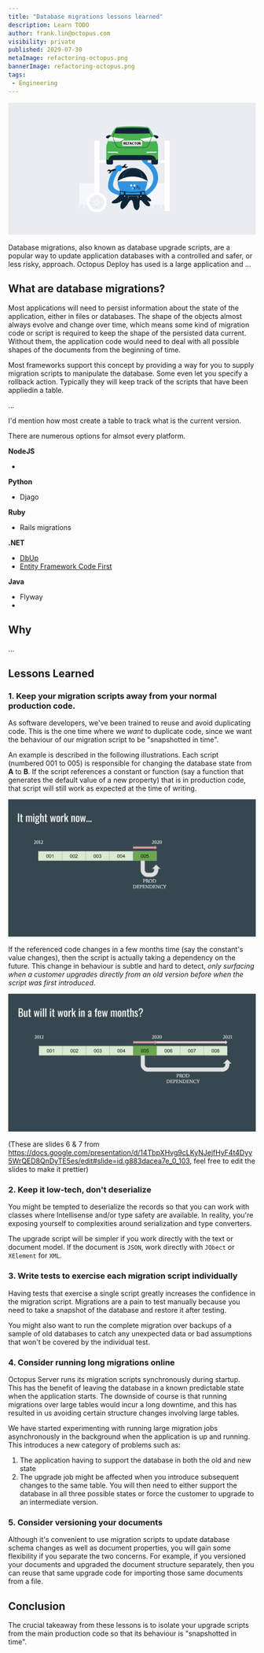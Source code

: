 ```yaml
---
title: "Database migrations lessons learned"
description: Learn TODO
author: frank.lin@octopus.com
visibility: private
published: 2029-07-30
metaImage: refactoring-octopus.png
bannerImage: refactoring-octopus.png
tags:
 - Engineering
---
```


![Database migrations lessons learned](refactoring-octopus.png)

Database migrations, also known as database upgrade scripts, are a popular way to update application databases with a controlled and safer, or less risky, approach. Octopus Deploy has used  is a large application and ...

## What are database migrations?

Most applications will need to persist information about the state of the application, either in files or databases. The shape of the objects almost always evolve and change over time, which means some kind of migration code or script is required to keep the shape of the persisted data current. Without them, the application code would need to deal with all possible shapes of the documents from the beginning of time.

Most frameworks support this concept by providing a way for you to supply migration scripts to manipulate the database. Some even let you specify a rollback action. Typically they will keep track of the scripts that have been appliedin a table.

...

I'd mention how most create a table to track what is the current version. 

There are numerous options for almsot every platform. 

**NodeJS**

* 

**Python**

* Djago

**Ruby**

* Rails migrations

**.NET**

* [DbUp](https://github.com/dbup/dbup)
* [Entity Framework Code First](https://docs.microsoft.com/en-us/ef/core/managing-schemas/migrations/?tabs=dotnet-core-cli)

**Java**

* Flyway
* 

## Why

...

## Lessons Learned

### 1. Keep your migration scripts away from your normal production code.

As software developers, we've been trained to reuse and avoid duplicating code. This is the one time where we _want_ to duplicate code, since we want the behaviour of our migration script to be "snapshotted in time".

An example is described in the following illustrations. Each script (numbered 001 to 005) is responsible for changing the database state from **A** to **B**. If the script references a constant or function (say a function that generates the default value of a new property) that is in production code, that script will still work as expected at the time of writing.

![It might work now...](UpgradeScript_Now.png "It might work now...")

If the referenced code changes in a few months time (say the constant's value changes), then the script is actually taking a dependency on the future. This change in behaviour is subtle and hard to detect, _only surfacing when a customer upgrades directly from an old version before when the script was first introduced_.

![But will it work later?](UpgradeScript_Later.png "But will it work later?")

(These are slides 6 & 7 from https://docs.google.com/presentation/d/14TbpXHvg9cLKyNJejfHyF4t4Dyy5WrQED8QnDyTE5es/edit#slide=id.g883dacea7e_0_103, feel free to edit the slides to make it prettier)

### 2. Keep it low-tech, don't deserialize

You might be tempted to deserialize the records so that you can work with classes where Intellisense and/or type safety are available. In reality, you're exposing yourself to complexities around serialization and type converters.

The upgrade script will be simpler if you work directly with the text or document model. If the document is `JSON`, work directly with `JObect` or `XElement` for `XML`.

### 3. Write tests to exercise each migration script individually

Having tests that exercise a single script greatly increases the confidence in the migration script. Migrations are a pain to test manually because you need to take a snapshot of the database and restore it after testing.

You might also want to run the complete migration over backups of a sample of old databases to catch any unexpected data or bad assumptions that won't be covered by the individual test.

### 4. Consider running long migrations online

Octopus Server runs its migration scripts synchronously during startup. This has the benefit of leaving the database in a known predictable state when the application starts. The downside of course is that running migrations over large tables would incur a long downtime, and this has resulted in us avoiding certain structure changes involving large tables.

We have started experimenting with running large migration jobs asynchronously in the background when the application is up and running. This introduces a new category of problems such as:
1. The application having to support the database in both the old and new state 
1. The upgrade job might be affected when you introduce subsequent changes to the same table. You will then need to either support the database in all three possible states or force the customer to upgrade to an intermediate version.

### 5. Consider versioning your documents

Although it's convenient to use migration scripts to update database schema changes as well as document properties, you will gain some flexibility if you separate the two concerns. For example, if you versioned your documents and upgraded the document structure separately, then you can reuse that same upgrade code for importing those same documents from a file.

## Conclusion

The crucial takeaway from these lessons is to isolate your upgrade scripts from the main production code so that its behaviour is "snapshotted in time".